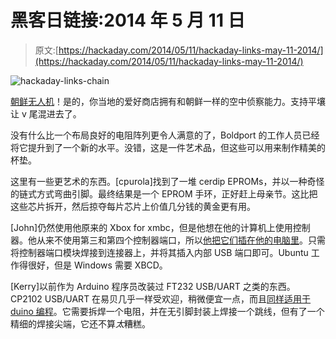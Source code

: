 # 黑客日链接:2014 年 5 月 11 日

> 原文:[https://hackaday.com/2014/05/11/hackaday-links-may-11-2014/](https://hackaday.com/2014/05/11/hackaday-links-may-11-2014/)

![hackaday-links-chain](../Images/da184e9bde007f88b719f5aafc440574.png)

[朝鲜无人机](https://www.youtube.com/watch?v=vx6_it0OVB4)！是的，你当地的爱好商店拥有和朝鲜一样的空中侦察能力。支持平壤让 v 尾混进去了。

没有什么比一个布局良好的电阻阵列更令人满意的了，Boldport 的工作人员已经将它提升到了一个新的水平。没错，这是一件艺术品，但这些可以用来制作精美的杯垫。

这里有一些更艺术的东西。[cpurola]找到了一堆 cerdip EPROMs，并以一种奇怪的链式方式弯曲引脚。最终结果是一个 EPROM 手环，正好赶上母亲节。这比把这些芯片拆开，然后掠夺每片芯片上价值几分钱的黄金更有用。

[John]仍然使用他原来的 Xbox for xmbc，但是他想在他的计算机上使用控制器。他从来不使用第三和第四个控制器端口，所以[他把它们插在他的电脑里](http://hackaday.com/?attachment_id=121989)。只需将控制器端口模块焊接到连接器上，并将其插入内部 USB 端口即可。Ubuntu 工作得很好，但是 Windows 需要 XBCD。

[Kerry]以前作为 Arduino 程序员改装过 FT232 USB/UART 之类的东西。CP2102 USB/UART 在易贝几乎一样受欢迎，稍微便宜一点，而且[同样适用于 duino 编程](http://www.kerrywong.com/2014/05/03/modify-an-off-the-shelf-cp2102-module-as-an-arduino-programmer/)。它需要拆焊一个电阻，并在无引脚封装上焊接一个跳线，但有了一个精细的焊接尖端，它还不算*太*糟糕。